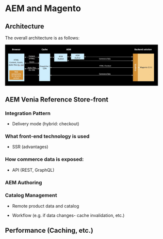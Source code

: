 # AEM and Magento

## Architecture

The overall architecture is as follows:

![Architecture Overview](images/architecture-overview.jpg)

## AEM Venia Reference Store-front

### Integration Pattern

* Delivery mode (hybrid: checkout)

### What front-end technology is used

* SSR (advantages)

### How commerce data is exposed:

* API (REST, GraphQL)

### AEM Authoring

### Catalog Management 

* Remote product data and catalog

* Workflow (e.g. if data changes- cache invalidation, etc.)

## Performance (Caching, etc.)

